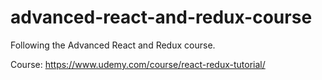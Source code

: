# advanced-react-and-redux-course

Following the Advanced React and Redux course.

Course: https://www.udemy.com/course/react-redux-tutorial/
